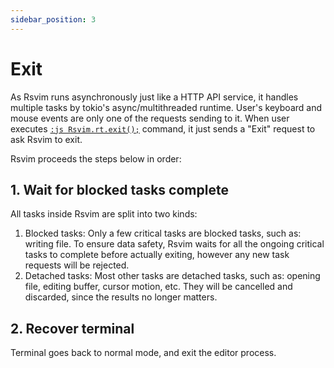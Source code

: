 ```yaml
---
sidebar_position: 3
---
```


# Exit

As Rsvim runs asynchronously just like a HTTP API service, it handles multiple tasks by tokio's async/multithreaded runtime. User's keyboard and mouse events are only one of the requests sending to it. When user executes [`:js Rsvim.rt.exit();`](/docs/next/api/rsvim/classes/RsvimRt#exit) command, it just sends a "Exit" request to ask Rsvim to exit.

Rsvim proceeds the steps below in order:

## 1. Wait for blocked tasks complete

All tasks inside Rsvim are split into two kinds:

1. Blocked tasks: Only a few critical tasks are blocked tasks, such as: writing file. To ensure data safety, Rsvim waits for all the ongoing critical tasks to complete before actually exiting, however any new task requests will be rejected.
2. Detached tasks: Most other tasks are detached tasks, such as: opening file, editing buffer, cursor motion, etc. They will be cancelled and discarded, since the results no longer matters.

## 2. Recover terminal

Terminal goes back to normal mode, and exit the editor process.
